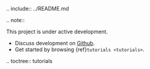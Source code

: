 .. include:: 
  ../README.md

.. note::

   This project is under active development.

* Discuss development on [Github].
* Get started by browsing {ref}`tutorials <tutorials>`.


.. toctree::
  tutorials

[Github]: https://github.com/xikanfeng2/SCSilicon2
